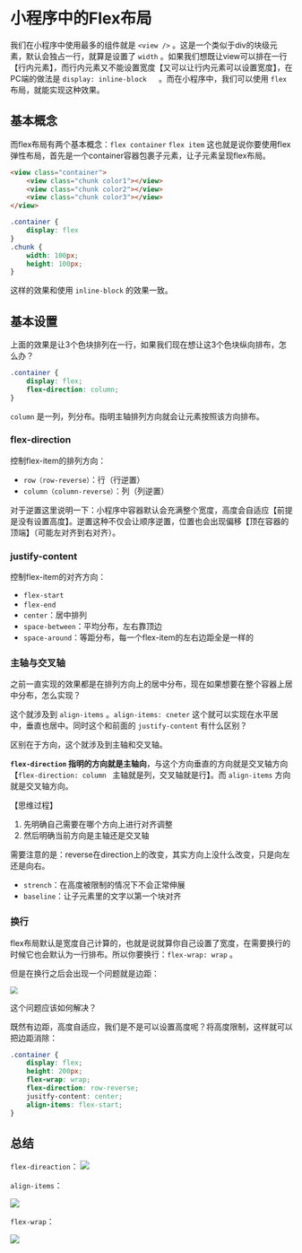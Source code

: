 # 小程序中的Flex布局

我们在小程序中使用最多的组件就是 `<view />` 。这是一个类似于div的块级元素，默认会独占一行，就算是设置了 `width` 。如果我们想既让view可以排在一行【行内元素】，而行内元素又不能设置宽度【又可以让行内元素可以设置宽度】，在PC端的做法是 `display: inline-block	`。而在小程序中，我们可以使用 `flex` 布局，就能实现这种效果。

## 基本概念

而flex布局有两个基本概念：`flex container`   `flex item`  这也就是说你要使用flex弹性布局，首先是一个container容器包裹子元素，让子元素呈现flex布局。

```html
<view class="container">
    <view class="chunk color1"></view>
    <view class="chunk color2"></view>
    <view class="chunk color3"></view>
</view>
```

```css
.container {
    display: flex
}
.chunk {
    width: 100px;
    height: 100px;
}
```

这样的效果和使用 `inline-block` 的效果一致。

## 基本设置

上面的效果是让3个色块排列在一行，如果我们现在想让这3个色块纵向排布，怎么办？

```css
.container {
    display: flex;
    flex-direction: column; 
}
```

`column` 是一列，列分布。指明主轴排列方向就会让元素按照该方向排布。

### flex-direction

控制flex-item的排列方向：

- `row（row-reverse）`：行（行逆置）
- `column（column-reverse）`：列（列逆置）

对于逆置这里说明一下：小程序中容器默认会充满整个宽度，高度会自适应【前提是没有设置高度】。逆置这种不仅会让顺序逆置，位置也会出现偏移【顶在容器的顶端】（可能左对齐到右对齐）。

### justify-content

控制flex-item的对齐方向：

- `flex-start`
- `flex-end`
- `center`：居中排列
- `space-between`：平均分布，左右靠顶边
- `space-around`：等距分布，每一个flex-item的左右边距全是一样的

### 主轴与交叉轴

之前一直实现的效果都是在排列方向上的居中分布，现在如果想要在整个容器上居中分布，怎么实现？

这个就涉及到 `align-items` 。`align-items: cneter` 这个就可以实现在水平居中，垂直也居中。同时这个和前面的 `justify-content` 有什么区别？

区别在于方向，这个就涉及到主轴和交叉轴。

**`flex-direction` 指明的方向就是主轴向**，与这个方向垂直的方向就是交叉轴方向【`flex-direction: column ` 主轴就是列，交叉轴就是行】。而 `align-items` 方向就是交叉轴方向。

【思维过程】

1. 先明确自己需要在哪个方向上进行对齐调整
2. 然后明确当前方向是主轴还是交叉轴

需要注意的是：reverse在direction上的改变，其实方向上没什么改变，只是向左还是向右。

- `strench`：在高度被限制的情况下不会正常伸展
- `baseline`：让子元素里的文字以第一个块对齐

### 换行

flex布局默认是宽度自己计算的，也就是说就算你自己设置了宽度，在需要换行的时候它也会默认为一行排布。所以你要换行：`flex-wrap: wrap`  。

但是在换行之后会出现一个问题就是边距：

<img src="https://raw.githubusercontent.com/hanxuanliang/PicGo/master/flex%E4%B8%AD%E7%9A%84%E6%8D%A2%E8%A1%8C%E6%9C%89%E8%BE%B9%E8%B7%9D.jpg" style="zoom:80%;" />

这个问题应该如何解决？

既然有边距，高度自适应，我们是不是可以设置高度呢？将高度限制，这样就可以把边距消除：

```css
.container {
    display: flex;
    height: 200px;
    flex-wrap: wrap;
    flex-direction: row-reverse;
    jusitfy-content: center;
    align-items: flex-start;
}
```

## 总结

`flex-direaction`：
![](https://raw.githubusercontent.com/hanxuanliang/PicGo/master/flex%E4%B8%AD%E7%9A%84justify-content.jpg)

`align-items`：

![](https://raw.githubusercontent.com/hanxuanliang/PicGo/master/flex%E4%B8%AD%E7%9A%84align-items.jpg)

`flex-wrap`：

![](https://raw.githubusercontent.com/hanxuanliang/PicGo/master/flex%E4%B8%AD%E7%9A%84flex-wrap.jpg)

